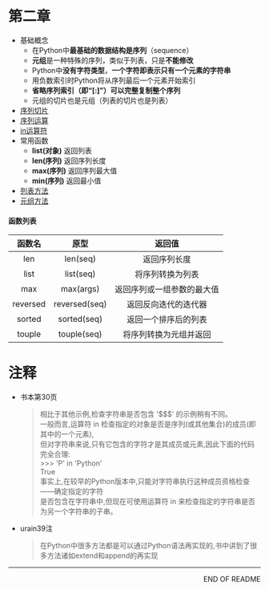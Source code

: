 第二章
================================

- 基础概念
    - 在Python中**最基础的数据结构是序列**（sequence）
    - **元组**是一种特殊的序列，类似于列表，只是**不能修改**
    - Python中**没有字符类型**，**一个字符即表示只有一个元素的字符串**
    - 用负数索引时Python将从序列最后一个元素开始索引
    - **省略序列索引（即“[:]”）可以完整复制整个序列**
    - 元组的切片也是元组（列表的切片也是列表）
- [序列切片](序列切片.md)
- [序列运算](序列运算.md)
- [in运算符](in运算符.md)
- 常用函数
    - **list(对象)** 返回列表
    - **len(序列)** 返回序列长度
    - **max(序列)** 返回序列最大值
    - **min(序列)** 返回最小值
- [列表方法](列表方法.md)
- [元组方法](元组方法.md)

#### 函数列表 #####

函数名  | 原型 | 返回值 |
:-: | :-: | :-:|
len | len(seq) | 返回序列长度
list | list(seq) | 将序列转换为列表
max | max(args) | 返回序列或一组参数的最大值
reversed | reversed(seq) | 返回反向迭代的迭代器
sorted | sorted(seq) | 返回一个排序后的列表
touple | touple(seq) | 将序列转换为元组并返回

注释
================================

- 书本第30页
    >  相比于其他示例,检查字符串是否包含 '\$\$\$' 的示例稍有不同。  
    > 一般而言,运算符 in 检查指定的对象是否是序列(或其他集合)的成员(即其中的一个元素),  
    > 但对字符串来说,只有它包含的字符才是其成员或元素,因此下面的代码完全合理:  
    > \>\>\> 'P' in 'Python'  
    > True  
    > 事实上,在较早的Python版本中,只能对字符串执行这种成员资格检查——确定指定的字符  
    > 是否包含在字符串中,但现在可使用运算符 in 来检查指定的字符串是否为另一个字符串的子串。  

- urain39注
    > 在Python中很多方法都是可以通过Python语法再实现的,书中讲到了很多方法诸如extend和append的再实现  

--------------------------------
<p align="right">END OF README</p>

